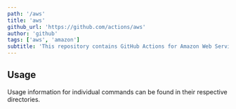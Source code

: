 ```yaml
---
path: '/aws'
title: 'aws'
github_url: 'https://github.com/actions/aws'
author: 'github'
tags: ['aws', 'amazon']
subtitle: 'This repository contains GitHub Actions for Amazon Web Services, for performing common tasks such as using EKS, as well as a generic cli for doing arbitrary actions with the AWS commandline client.'
---
```


## Usage

Usage information for individual commands can be found in their respective directories.
